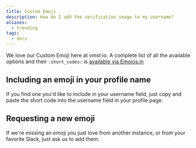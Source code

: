 ```yaml
---
title: Custom Emoji
description: How do I add the verification image to my username?
aliases:
  - trending
tags:
  - docs
---
```


We love our Custom Emoji here at vmst·io.
A complete list of all the available options and their `:short_codes:` is [available via Emojos.in](https://emojos.in/vmst.io)

## Including an emoji in your profile name

If you find one you'd like to include in your username field, just copy and paste the short code into the username field in your profile page.

## Requesting a new emoji

If we're missing an emoji you just love from another instance, or from your favorite Slack, just ask us to add them.
